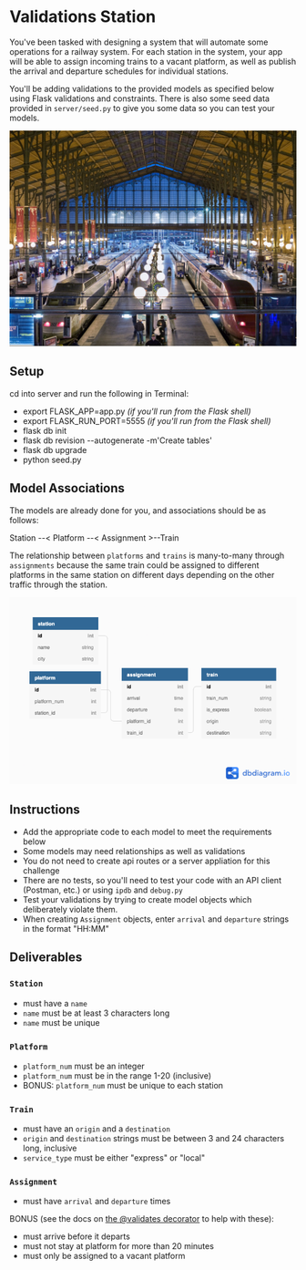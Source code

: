 # Validations Station

You've been tasked with designing a system that will automate some operations for a railway system.  For each station in the system, your app will be able to assign incoming trains to a vacant platform, as well as publish the arrival and departure schedules for individual stations.

You'll be adding validations to the provided models as specified below using Flask validations and constraints. There is also some seed data provided in `server/seed.py` to give you some data so you can test your models.

![gare du nord paris](./assets/03-gare-du-nord-cr-corbis.jpg)

## Setup
cd into server and run the following in Terminal:
* export FLASK_APP=app.py _(if you'll run from the Flask shell)_
* export FLASK_RUN_PORT=5555 _(if you'll run from the Flask shell)_
* flask db init
* flask db revision --autogenerate -m'Create tables' 
* flask db upgrade 
* python seed.py

## Model Associations
The models are already done for you, and associations should be as follows: 

Station --< Platform --< Assignment >--Train

The relationship between `platforms` and `trains` is many-to-many through `assignments` because the same train could be assigned to different platforms in the same station on different days depending on the other traffic through the station.

![domain diagram](./assets/train_station.png)

## Instructions

- Add the appropriate code to each model to meet the requirements below
- Some models may need relationships as well as validations
- You do not need to create api routes or a server appliation for this challenge
- There are no tests, so you'll need to test your code with an API client (Postman, etc.) or using `ipdb` and `debug.py`
- Test your validations by trying to create model objects which deliberately violate them.
- When creating `Assignment` objects, enter `arrival` and `departure` strings in the format "HH:MM" 

## Deliverables

### `Station`
- must have a `name`
- `name` must be at least 3 characters long
- `name` must be unique

### `Platform`
- `platform_num` must be an integer
- `platform_num` must be in the range 1-20 (inclusive)
- BONUS: `platform_num` must be unique to each station

### `Train`
- must have an `origin` and a `destination`
- `origin` and `destination` strings must be between 3 and 24 characters long, inclusive
- `service_type` must be either "express" or "local"

### `Assignment`
- must have `arrival` and `departure` times

BONUS (see the docs on [the @validates decorator](#) to help with these):
- must arrive before it departs
- must not stay at platform for more than 20 minutes
- must only be assigned to a vacant platform